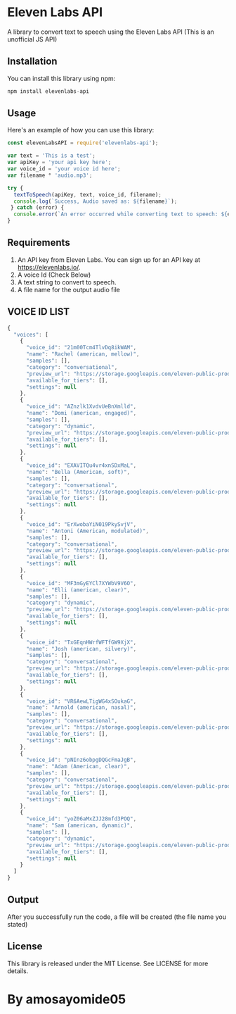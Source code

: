 # Eleven Labs API

A library to convert text to speech using the Eleven Labs API (This is an unofficial JS API)

## Installation

You can install this library using npm:

```js 
npm install elevenlabs-api
```


## Usage

Here's an example of how you can use this library:

```javascript
const elevenLabsAPI = require('elevenlabs-api');

var text = 'This is a test';
var apiKey = 'your api key here';
var voice_id = 'your voice id here';
var filename ° 'audio.mp3';

try {
  textToSpeech(apiKey, text, voice_id, filename);
  console.log(`Success, Audio saved as: ${filename}`);
 } catch (error) {
  console.error(`An error occurred while converting text to speech: ${error}`);
}

```

## Requirements
1. An API key from Eleven Labs. You can sign up for an API key at https://elevenlabs.io/.
2. A voice Id (Check Below)
3. A text string to convert to speech.
4. A file name for the output audio file

## VOICE ID LIST
```js
{
  "voices": [
    {
      "voice_id": "21m00Tcm4TlvDq8ikWAM",
      "name": "Rachel (american, mellow)",
      "samples": [],
      "category": "conversational",
      "preview_url": "https://storage.googleapis.com/eleven-public-prod/premade/voices/21m00Tcm4TlvDq8ikWAM/dff5d82d-d16d-45b9-ae73-be2ad8850855.mp3",
      "available_for_tiers": [],
      "settings": null
    },
    {
      "voice_id": "AZnzlk1XvdvUeBnXmlld",
      "name": "Domi (american, engaged)",
      "samples": [],
      "category": "dynamic",
      "preview_url": "https://storage.googleapis.com/eleven-public-prod/premade/voices/AZnzlk1XvdvUeBnXmlld/53bd2f5f-bb59-4146-9922-245b2a466c80.mp3",
      "available_for_tiers": [],
      "settings": null
    },
    {
      "voice_id": "EXAVITQu4vr4xnSDxMaL",
      "name": "Bella (American, soft)",
      "samples": [],
      "category": "conversational",
      "preview_url": "https://storage.googleapis.com/eleven-public-prod/premade/voices/EXAVITQu4vr4xnSDxMaL/53bd2f5f-bb59-4146-8822-245b2a466c80.mp3",
      "available_for_tiers": [],
      "settings": null
    },
    {
      "voice_id": "ErXwobaYiN019PkySvjV",
      "name": "Antoni (American, modulated)",
      "samples": [],
      "category": "conversational",
      "preview_url": "https://storage.googleapis.com/eleven-public-prod/premade/voices/ErXwobaYiN019PkySvjV/53bd2f5f-bb59-1111-8822-225b2a466c80.mp3",
      "available_for_tiers": [],
      "settings": null
    },
    {
      "voice_id": "MF3mGyEYCl7XYWbV9V6O",
      "name": "Elli (american, clear)",
      "samples": [],
      "category": "dynamic",
      "preview_url": "https://storage.googleapis.com/eleven-public-prod/premade/voices/MF3mGyEYCl7XYWbV9V6O/bea2dc16-9abf-4162-b011-66531458e022.mp3",
      "available_for_tiers": [],
      "settings": null
    },
    {
      "voice_id": "TxGEqnHWrfWFTfGW9XjX",
      "name": "Josh (american, silvery)",
      "samples": [],
      "category": "conversational",
      "preview_url": "https://storage.googleapis.com/eleven-public-prod/premade/voices/TxGEqnHWrfWFTfGW9XjX/bdc4303c-a20d-4cec-97eb-dca625044eac.mp3",
      "available_for_tiers": [],
      "settings": null
    },
    {
      "voice_id": "VR6AewLTigWG4xSOukaG",
      "name": "Arnold (american, nasal)",
      "samples": [],
      "category": "conversational",
      "preview_url": "https://storage.googleapis.com/eleven-public-prod/premade/voices/VR6AewLTigWG4xSOukaG/2c4395e7-91b1-44cd-8f0f-e4aebd292461.mp3",
      "available_for_tiers": [],
      "settings": null
    },
    {
      "voice_id": "pNInz6obpgDQGcFmaJgB",
      "name": "Adam (American, clear)",
      "samples": [],
      "category": "conversational",
      "preview_url": "https://storage.googleapis.com/eleven-public-prod/premade/voices/pNInz6obpgDQGcFmaJgB/53bd2f5f-bb59-1111-8822-245b2a466c80.mp3",
      "available_for_tiers": [],
      "settings": null
    },
    {
      "voice_id": "yoZ06aMxZJJ28mfd3POQ",
      "name": "Sam (american, dynamic)",
      "samples": [],
      "category": "dynamic",
      "preview_url": "https://storage.googleapis.com/eleven-public-prod/premade/voices/yoZ06aMxZJJ28mfd3POQ/1c4d417c-ba80-4de8-874a-a1c57987ea63.mp3",
      "available_for_tiers": [],
      "settings": null
    }
  ]
}
```

## Output
After you successfully run the code, a file will be created (the file name you stated)

## License
This library is released under the MIT License. See LICENSE for more details.

# By amosayomide05 

